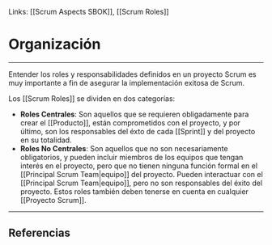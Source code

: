 Links: [[Scrum Aspects SBOK]], [[Scrum Roles]]

# Organización
---

Entender los roles y responsabilidades definidos en un proyecto Scrum es muy importante a fin de asegurar la implementación exitosa de Scrum.

Los [[Scrum Roles]] se dividen en dos categorías:
- **Roles Centrales**: Son aquellos que se requieren obligadamente para crear el [[Producto]], están comprometidos con el proyecto, y por último, son los responsables del éxto de cada [[Sprint]] y del proyecto en su totalidad.
- **Roles No Centrales**: Son aquellos que no son necesariamente obligatorios, y pueden incluir miembros de los equipos que tengan interés en el proyecto, pero que no tienen ninguna función formal en el [[Principal Scrum Team|equipo]] del proyecto. Pueden interactuar con el [[Principal Scrum Team|equipo]], pero no son responsables del éxito del proyecto. Estos roles también deben tenerse en cuenta en cualquier [[Proyecto Scrum]].

---

## Referencias